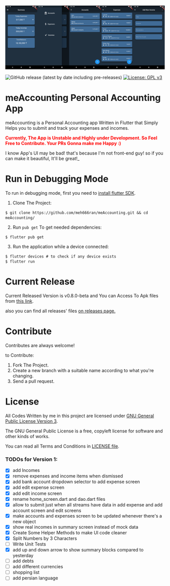 ![meAccountingScreenshots](./screenshots/allscreenshots_v0.8.0-beta.png)

![GitHub release (latest by date including pre-releases)](https://img.shields.io/github/v/release/meh666ran/meAccounting?include_prereleases)
[![License: GPL v3](https://img.shields.io/badge/License-GPLv3-blue.svg)](https://www.gnu.org/licenses/gpl-3.0)
# meAccounting Personal Accounting App
meAccounting is a Personal Accounting app Written in Flutter that Simply Helps you to submit and track your expenses and incomes.

<strong style="color:red">Currently, The App is Unstable and Highly under Development. So Feel Free to Contribute. Your PRs Gonna make me Happy :)</strong>

I know App's UI may be bad! that's because I'm not front-end guy! so if you can make it beautiful, It'll be great!_

# Run in Debugging Mode
To run in debugging mode, first you need to [install flutter SDK](https://flutter.dev/docs/get-started/install).
1. Clone The Project:
```shell
$ git clone https://github.com/meh666ran/meAccounting.git && cd meAccounting/
```

2. Run `pub get` To get needed dependencies:
```shell
$ flutter pub get
```

3. Run the application while a device connected:
```shell
$ flutter devices # to check if any device exists
$ flutter run
```

# Current Release
Current Released Version is v0.8.0-beta and You can Access To Apk files from [this link](https://github.com/meh666ran/meAccounting/releases/tag/0.8.0-beta).

also you can find all releases' files [on releases page.](https://github.com/meh666ran/meAccounting/releases)

# Contribute
Contributes are always welcome!

to Contribute:
1. Fork The Project.
2. Create a new branch with a suitable name according to what you're changing.
3. Send a pull request.

# License
All Codes Written by me in this project are licensed under [GNU General Public License Version 3](https://www.gnu.org/licenses/gpl-3.0.en.html).

The GNU General Public License is a free, copyleft license for software and other kinds of works.

You can read all Terms and Conditions in [LICENSE file](./LICENSE).

### TODOs for Version 1:
- [x] add Incomes
- [x] remove expenses and income items when dismissed
- [x] add bank account dropdown selector to add expense screen
- [x] add edit expense screen
- [x] add edit income screen
- [x] rename home_screen.dart and dao.dart files
- [x] allow to submit just when all streams have data in add expense and add account screen and edit screens
- [x] make accounts and expenses screen to be updated whenever there's a new object
- [x] show real incomes in summary screen instead of mock data
- [x] Create Some Helper Methods to make UI code cleaner
- [x] Split Numbers by 3 Characters
- [ ] Write Unit Tests
- [x] add up and down arrow to show summary blocks compared to yesterday 
- [ ] add debts
- [ ] add different currencies
- [ ] shopping list
- [ ] add persian language
